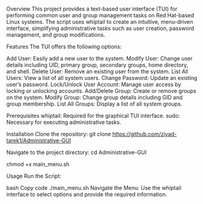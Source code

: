 Overview
This project provides a text-based user interface (TUI) for performing common user and group management tasks on Red Hat-based Linux systems. The script uses whiptail to create an intuitive, menu-driven interface, simplifying administrative tasks such as user creation, password management, and group modifications.

Features
The TUI offers the following options:

Add User: Easily add a new user to the system.
Modify User: Change user details including UID, primary group, secondary groups, home directory, and shell.
Delete User: Remove an existing user from the system.
List All Users: View a list of all system users.
Change Password: Update an existing user’s password.
Lock/Unlock User Account: Manage user access by locking or unlocking accounts.
Add/Delete Group: Create or remove groups on the system.
Modify Group: Change group details including GID and group membership.
List All Groups: Display a list of all system groups.


Prerequisites
whiptail: Required for the graphical TUI interface.
sudo: Necessary for executing administrative tasks.

Installation
Clone the repository:
git clone https://github.com/ziyad-tarek1/Administrative-GUI

Navigate to the project directory:
cd Administrative-GUI

chmod +x main_menu.sh

Usage
Run the Script:

bash
Copy code
./main_menu.sh
Navigate the Menu: Use the whiptail interface to select options and provide the required information.
